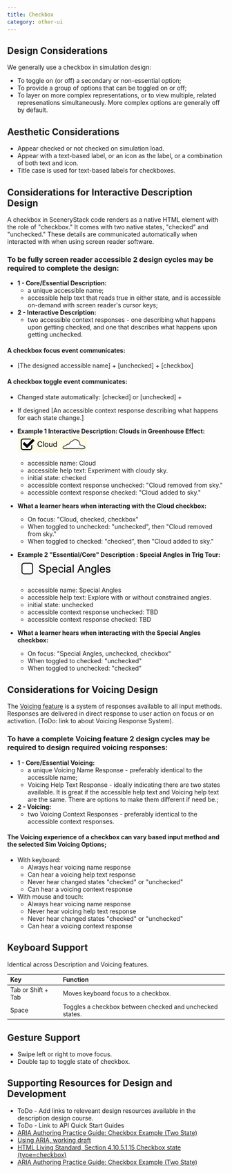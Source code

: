 ```yaml
---
title: Checkbox
category: other-ui
---
```


## Design Considerations

We generally use a checkbox in simulation design:

* To toggle on (or off) a secondary or non-essential option;
* To provide a group of options that can be toggled on or off;
* To layer on more complex representations, or to view multiple, related
  represenations simultaneously. More complex options are generally off by default.

## Aesthetic Considerations

* Appear checked or not checked on simulation load.
* Appear with a text-based label, or an icon as the label, or a combination of both text and icon.
* Title case is used for text-based labels for checkboxes.

## Considerations for Interactive Description Design

A checkbox in SceneryStack code renders as a native HTML element with the role of "checkbox." It comes with two native states, "checked" and "unchecked." These details are communicated automatically when interacted with when using screen reader software. 

### To be fully screen reader accessible 2 design cycles may be required to complete the design:
* **1 - Core/Essential Description:**
    * a unique accessible name;
    * accessible help text that reads true in either state, and is accessible on-demand with screen reader's cursor keys;
* **2 - Interactive Description:**
    * two accessible context responses - one describing what happens upon getting checked, and one that describes what happens upon getting unchecked.

#### A checkbox focus event communicates:
* [The designed accessible name] + [unchecked] + [checkbox]

#### A checkbox toggle event communicates:
* Changed state automatically: [checked] or [unchecked] + 
* If designed [An accessible context response describing what happens for each state change.]

* __Example 1 Interactive Description: Clouds in Greenhouse Effect:__ 
![alt text "Cloud checkbox in Greenhouse Effecy in checked state."](images/ghe-checkbox-cloud.png "Cloud, checked, checkbox")
    * accessible name: Cloud
    * accessible help text: Experiment with cloudy sky.
    * initial state: checked
    * accessible context response unchecked: "Cloud removed from sky."
    * accessible context response checked: "Cloud added to sky."

* __What a learner hears when interacting with the Cloud checkbox:__ 
    * On focus: "Cloud, checked, checkbox"
    * When toggled to unchecked: "unchecked", then "Cloud removed from sky."
    * When toggled to checked: "checked", then "Cloud added to sky."

* __Example 2 "Essential/Core" Description : Special Angles in Trig Tour:__ 
![alt text "Special Angles checkbox in Trig Tour in unchecked state."](images/tt-checkbox-specialAngles.png "Special Angles, unchecked, checkbox")
    * accessible name: Special Angles
    * accessible help text: Explore with or without constrained angles.
    * initial state: unchecked
    * accessible context response unchecked: TBD
    * accessible context response checked: TBD

* __What a learner hears when interacting with the Special Angles checkbox:__ 
    * On focus: "Special Angles, unchecked, checkbox"
    * When toggled to checked: "unchecked"
    * When toggled to unchecked: "checked"

## Considerations for Voicing Design
The [Voicing feature](https://www.w3.org/WAI/ARIA/apg/patterns/checkbox/examples/checkbox/) is a system of responses available to all input methods. Responses are delivered in direct response to user action on focus or on activation. (ToDo: link to about Voicing Response System).

### To have a complete Voicing feature 2 design cycles may be required to design required voicing responses:
* **1 - Core/Essential Voicing:**
    * a unique Voicing Name Response - preferably identical to the accessible name;
    * Voicing Help Text Response - ideally indicating there are two states available. It is great if the accessible help text and Voicing help text are the same. There are options to make them different if need be.;
* **2 - Voicing:**
    * two Voicing Context Responses - preferably identical to the accessible context responses.

#### The Voicing experience of a checkbox can vary based input method and the selected Sim Voicing Options; 
* With keyboard: 
    * Always hear voicing name response
    * Can hear a voicing help text response 
    * Never hear changed states "checked" or "unchecked"
    * Can hear a voicing context response
* With mouse and touch: 
    * Always hear voicing name response
    * Never hear voicing help text response
    * Never hear changed states "checked" or "unchecked"
    * Can hear a voicing context response
 
## Keyboard Support
Identical across Description and Voicing features.

| Key   | Function                                               |
|:------|:-------------------------------------------------------|
| Tab or Shift + Tab  | Moves keyboard focus to a checkbox.     |
| Space | Toggles a checkbox between checked and unchecked states. |

## Gesture Support

* Swipe left or right to move focus.
* Double tap to toggle state of checkbox.

## Supporting Resources for Design and Development
* ToDo - Add links to releveant design resources available in the description design course.
* ToDo - Link to API Quick Start Guides
* [ARIA Authoring Practice Guide: Checkbox Example (Two State)](https://www.w3.org/WAI/ARIA/apg/patterns/checkbox/examples/checkbox/) 
* [Using ARIA, working draft](https://www.w3.org/TR/using-aria/)
* [HTML Living Standard, Section 4.10.5.1.15 Checkbox state (type=checkbox)](https://html.spec.whatwg.org/multipage/input.html#checkbox-state-(type=checkbox))
* [ARIA Authoring Practice Guide: Checkbox Example (Two State)](https://www.w3.org/WAI/ARIA/apg/patterns/checkbox/examples/checkbox/)
 

